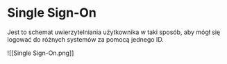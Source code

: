 # Single Sign-On

Jest to schemat uwierzytelniania użytkownika w taki sposób, aby mógł się logować do różnych systemów za pomocą jednego ID.

![[Single Sign-On.png]]